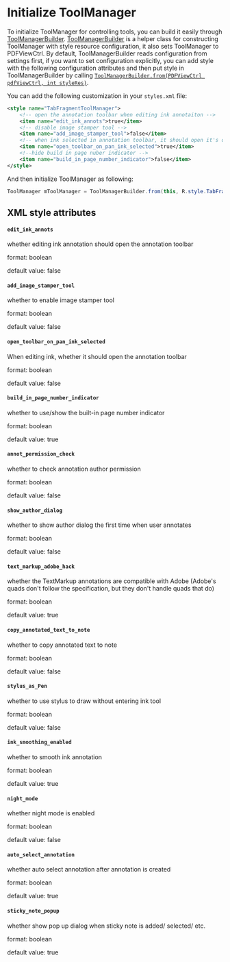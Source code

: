 
# Initialize ToolManager

To initialize ToolManager for controlling tools, you can build it easily through [ToolManagerBuilder](http://neon.pdftron.local:8000/www/qliu/android/api/reference/com/pdftron/pdf/config/ToolManagerBuilder.html). [ToolManagerBuilder](http://neon.pdftron.local:8000/www/qliu/android/api/reference/com/pdftron/pdf/config/ToolManagerBuilder.html) is a helper class for constructing ToolManager with style resource configuration, it also sets ToolManager to PDFViewCtrl. By default, ToolManagerBuilder reads configuration from settings first, if you want to set configuration explicitly, you can add style with the following configuration attributes and then put style in ToolManagerBuilder by calling [`ToolManagerBuilder.from(PDFViewCtrl pdfViewCtrl, int styleRes)`](http://neon.pdftron.local:8000/www/qliu/android/api/reference/com/pdftron/pdf/config/ToolManagerBuilder.html#from(com.pdftron.pdf.PDFViewCtrl,%20int)).

You can add the following customization in your `styles.xml` file:

```xml
<style name="TabFragmentToolManager">
    <!-- open the annotation toolbar when editing ink annotaiton -->
    <item name="edit_ink_annots">true</item>
    <!-- disable image stamper tool -->
    <item name="add_image_stamper_tool">false</item>
    <!-- when ink selected in annotation toolbar, it should open it's own ink toolbar -->
    <item name="open_toolbar_on_pan_ink_selected">true</item>
    <!--hide build in page nuber indicator -->
    <item name="build_in_page_number_indicator">false</item>
</style>
```

And then initialize ToolManager as following:

```java
ToolManager mToolManager = ToolManagerBuilder.from(this, R.style.TabFragmentToolManager).build();
```

## XML style attributes
#### `edit_ink_annots`

whether editing ink annotation should open the annotation toolbar

format: boolean

default value: false

#### `add_image_stamper_tool`

whether to enable image stamper tool

format: boolean

default value: false

#### `open_toolbar_on_pan_ink_selected`

When editing ink, whether it should open the annotation toolbar

format: boolean

default value: false

#### `build_in_page_number_indicator`

whether to use/show the built-in page number indicator

format: boolean

default value: true

#### `annot_permission_check`

whether to check annotation author permission

format: boolean

default value: false

#### `show_author_dialog`

whether to show author dialog the first time when user annotates

format: boolean

default value: false

#### `text_markup_adobe_hack`

whether the TextMarkup annotations are compatible with Adobe (Adobe's quads don't follow the specification, but they don't handle quads that do)

format: boolean

default value: true

#### `copy_annotated_text_to_note`

whether to copy annotated text to note

format: boolean

default value: false

#### `stylus_as_Pen`

whether to use stylus to draw without entering ink tool

format: boolean

default value: false

#### `ink_smoothing_enabled`

whether to smooth ink annotation

format: boolean

default value: true

#### `night_mode`

whether night mode is enabled

format: boolean

default value: false

#### `auto_select_annotation`

whether auto select annotation after annotation is created

format: boolean

default value: true

#### `sticky_note_popup`

whether show pop up dialog when sticky note is added/ selected/ etc.

format: boolean

default value: true

